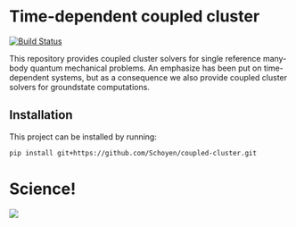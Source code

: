 # Time-dependent coupled cluster

[![Build Status](https://travis-ci.com/Schoyen/coupled-cluster.svg?token=MvgH7xLNL8iVfczJpp8Q&branch=master)](https://travis-ci.com/Schoyen/coupled-cluster)


This repository provides coupled cluster solvers for single reference many-body quantum mechanical problems. An emphasize has been put on time-dependent systems, but as a consequence we also provide coupled cluster solvers for groundstate computations.

## Installation
This project can be installed by running:

```bash
pip install git+https://github.com/Schoyen/coupled-cluster.git
```


# Science!

![](https://i.giphy.com/media/w5FTwwiweGqDm/giphy.webp)
